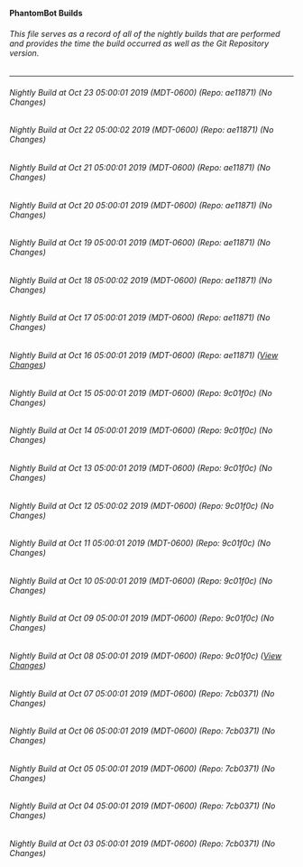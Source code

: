 **PhantomBot Builds**

###### This file serves as a record of all of the nightly builds that are performed and provides the time the build occurred as well as the Git Repository version.
-------------------------------------------------------------------------------------------------------------
###### Nightly Build at Oct 23 05:00:01 2019 (MDT-0600) (Repo: ae11871) (No Changes)
###### Nightly Build at Oct 22 05:00:02 2019 (MDT-0600) (Repo: ae11871) (No Changes)
###### Nightly Build at Oct 21 05:00:01 2019 (MDT-0600) (Repo: ae11871) (No Changes)
###### Nightly Build at Oct 20 05:00:01 2019 (MDT-0600) (Repo: ae11871) (No Changes)
###### Nightly Build at Oct 19 05:00:01 2019 (MDT-0600) (Repo: ae11871) (No Changes)
###### Nightly Build at Oct 18 05:00:02 2019 (MDT-0600) (Repo: ae11871) (No Changes)
###### Nightly Build at Oct 17 05:00:01 2019 (MDT-0600) (Repo: ae11871) (No Changes)
###### Nightly Build at Oct 16 05:00:01 2019 (MDT-0600) (Repo: ae11871) ([View Changes](https://github.com/PhantomBot/PhantomBot/compare/9c01f0c...ae11871))
###### Nightly Build at Oct 15 05:00:01 2019 (MDT-0600) (Repo: 9c01f0c) (No Changes)
###### Nightly Build at Oct 14 05:00:01 2019 (MDT-0600) (Repo: 9c01f0c) (No Changes)
###### Nightly Build at Oct 13 05:00:01 2019 (MDT-0600) (Repo: 9c01f0c) (No Changes)
###### Nightly Build at Oct 12 05:00:02 2019 (MDT-0600) (Repo: 9c01f0c) (No Changes)
###### Nightly Build at Oct 11 05:00:01 2019 (MDT-0600) (Repo: 9c01f0c) (No Changes)
###### Nightly Build at Oct 10 05:00:01 2019 (MDT-0600) (Repo: 9c01f0c) (No Changes)
###### Nightly Build at Oct 09 05:00:01 2019 (MDT-0600) (Repo: 9c01f0c) (No Changes)
###### Nightly Build at Oct 08 05:00:01 2019 (MDT-0600) (Repo: 9c01f0c) ([View Changes](https://github.com/PhantomBot/PhantomBot/compare/7cb0371...9c01f0c))
###### Nightly Build at Oct 07 05:00:01 2019 (MDT-0600) (Repo: 7cb0371) (No Changes)
###### Nightly Build at Oct 06 05:00:01 2019 (MDT-0600) (Repo: 7cb0371) (No Changes)
###### Nightly Build at Oct 05 05:00:01 2019 (MDT-0600) (Repo: 7cb0371) (No Changes)
###### Nightly Build at Oct 04 05:00:01 2019 (MDT-0600) (Repo: 7cb0371) (No Changes)
###### Nightly Build at Oct 03 05:00:01 2019 (MDT-0600) (Repo: 7cb0371) (No Changes)
